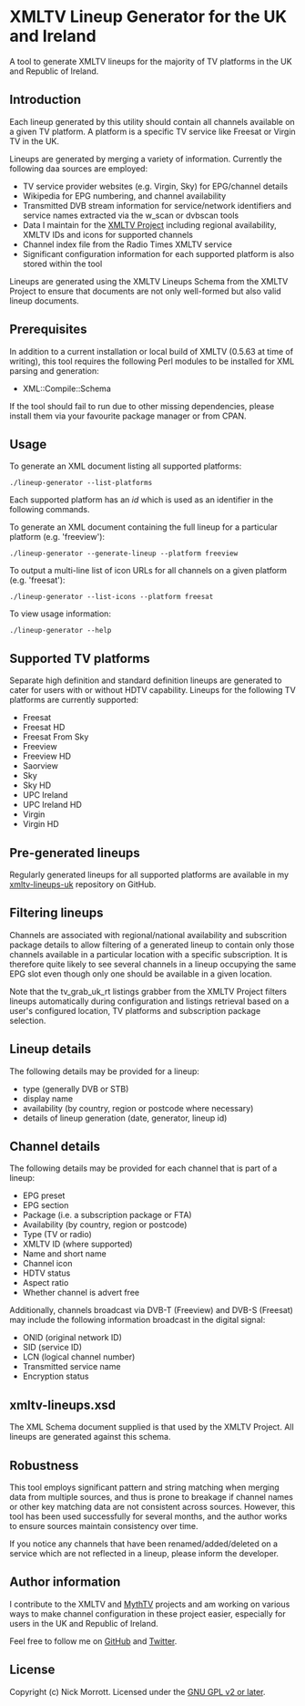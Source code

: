 XMLTV Lineup Generator for the UK and Ireland
=============================================

A tool to generate XMLTV lineups for the majority of TV platforms in the UK
and Republic of Ireland.


Introduction
------------

Each lineup generated by this utility should contain all channels available
on a given TV platform. A platform is a specific TV service like Freesat or
Virgin TV in the UK.

Lineups are generated by merging a variety of information. Currently
the following daa sources are employed:

- TV service provider websites (e.g. Virgin, Sky) for EPG/channel details
- Wikipedia for EPG numbering, and channel availability
- Transmitted DVB stream information for service/network identifiers and
  service names extracted via the w\_scan or dvbscan tools
- Data I maintain for the [XMLTV Project](http://www.xmltv.org) including
  regional availability, XMLTV IDs and icons for supported channels
- Channel index file from the Radio Times XMLTV service
- Significant configuration information for each supported platform is
  also stored within the tool

Lineups are generated using the XMLTV Lineups Schema from the XMLTV Project to
ensure that documents are not only well-formed but also valid lineup documents.


Prerequisites
-------------

In addition to a current installation or local build of XMLTV (0.5.63 at time
of writing), this tool requires the following Perl modules to be installed for
XML parsing and generation:

- XML::Compile::Schema

If the tool should fail to run due to other missing dependencies, please
install them via your favourite package manager or from CPAN.


Usage
-----

To generate an XML document listing all supported platforms:

    ./lineup-generator --list-platforms

Each supported platform has an *id* which is used as an identifier in the
following commands.

To generate an XML document containing the full lineup for a particular
platform (e.g. 'freeview'):

    ./lineup-generator --generate-lineup --platform freeview

To output a multi-line list of icon URLs for all channels on a given platform
(e.g. 'freesat'):

    ./lineup-generator --list-icons --platform freesat

To view usage information:

    ./lineup-generator --help


Supported TV platforms
----------------------

Separate high definition and standard definition lineups are generated to
cater for users with or without HDTV capability. Lineups for the
following TV platforms are currently supported:

- Freesat
- Freesat HD
- Freesat From Sky
- Freeview
- Freeview HD
- Saorview
- Sky
- Sky HD
- UPC Ireland
- UPC Ireland HD
- Virgin
- Virgin HD


Pre-generated lineups
---------------------

Regularly generated lineups for all supported platforms are available in my
[xmltv-lineups-uk](https://github.com/knowledgejunkie/xmltv-lineups-uk)
repository on GitHub.


Filtering lineups
-----------------

Channels are associated with regional/national availability and subscrition
package details to allow filtering of a generated lineup to contain only
those channels available in a particular location with a specific subscription.
It is therefore quite likely to see several channels in a lineup occupying the
same EPG slot even though only one should be available in a given location.

Note that the tv\_grab\_uk\_rt listings grabber from the XMLTV Project filters
lineups automatically during configuration and listings retrieval based on a
user's configured location, TV platforms and subscription package selection.


Lineup details
--------------

The following details may be provided for a lineup:

- type (generally DVB or STB)
- display name
- availability (by country, region or postcode where necessary)
- details of lineup generation (date, generator, lineup id)


Channel details
---------------

The following details may be provided for each channel that is part of a
lineup:

- EPG preset
- EPG section
- Package (i.e. a subscription package or FTA)
- Availability (by country, region or postcode)
- Type (TV or radio)
- XMLTV ID (where supported)
- Name and short name
- Channel icon
- HDTV status
- Aspect ratio
- Whether channel is advert free

Additionally, channels broadcast via DVB-T (Freeview) and DVB-S (Freesat) may
include the following information broadcast in the digital signal:

- ONID (original network ID)
- SID (service ID)
- LCN (logical channel number)
- Transmitted service name
- Encryption status


xmltv-lineups.xsd
-----------------

The XML Schema document supplied is that used by the XMLTV Project. All
lineups are generated against this schema.


Robustness
----------

This tool employs significant pattern and string matching when merging data
from multiple sources, and thus is prone to breakage if channel names or other
key matching data are not consistent across sources. However, this tool has been
used successfully for several months, and the author works to ensure sources
maintain consistency over time.

If you notice any channels that have been renamed/added/deleted on a service
which are not reflected in a lineup, please inform the developer.


Author information
------------------

I contribute to the XMLTV and [MythTV](http://mythtv.org) projects and am
working on various ways to make channel configuration in these project easier,
especially for users in the UK and Republic of Ireland.

Feel free to follow me on
[GitHub](https://github.com/knowledgejunkie)
and
[Twitter](http://twitter.com/nickmorrott).


License
-------

Copyright (c) Nick Morrott. Licensed under the
[GNU GPL v2 or later](http://www.gnu.org/licenses/gpl.html).
